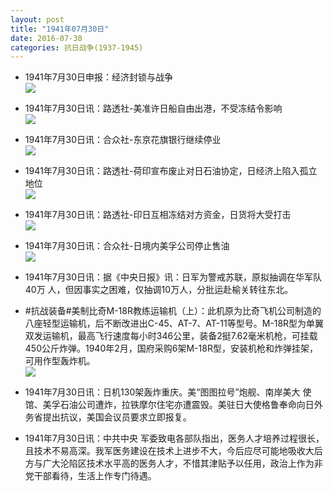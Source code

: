 ```yaml
---
layout: post
title: "1941年07月30日"
date: 2016-07-30
categories: 抗日战争(1937-1945)
---
```


<meta name="referrer" content="no-referrer" />

- 1941年7月30日申报：经济封锁与战争 <br/><img src="https://ww2.sinaimg.cn/large/aca367d8jw1f6cbvv6q4tj20pd0y8h5w.jpg" />

- 1941年7月30日讯：路透社-美准许日船自由出港，不受冻结令影响 <br/><img src="https://ww4.sinaimg.cn/large/aca367d8jw1f6ca5ms11cj20fq0ktgqt.jpg" />

- 1941年7月30日讯：合众社-东京花旗银行继续停业 <br/><img src="https://ww3.sinaimg.cn/large/aca367d8jw1f6c8f9u4iuj20cb07owfv.jpg" />

- 1941年7月30日讯：路透社-荷印宣布废止对日石油协定，日经济上陷入孤立地位 <br/><img src="https://ww1.sinaimg.cn/large/aca367d8jw1f6c6olcvauj20dy0kmae2.jpg" />

- 1941年7月30日讯：路透社-印日互相冻结对方资金，日货将大受打击 <br/><img src="https://ww1.sinaimg.cn/large/aca367d8jw1f6c1hrb4ilj204x0krmyi.jpg" />

- 1941年7月30日讯：合众社-日境内美孚公司停止售油 <br/><img src="https://ww1.sinaimg.cn/large/aca367d8jw1f6bsta59r0j20b4072ab6.jpg" />

- 1941年7月30日讯：据《中央日报》讯：日军为警戒苏联，原拟抽调在华军队40万 人，但因事实之困难，仅抽调10万人，分批运赴榆关转往东北。 

- #抗战装备#美制比奇M-18R教练运输机（上）：此机原为比奇飞机公司制造的八座轻型运输机，后不断改进出C-45、AT-7、AT-11等型号。M-18R型为单翼双发运输机，最高飞行速度每小时346公里，装备2挺7.62毫米机枪，可挂载450公斤炸弹。1940年2月，国府采购6架M-18R型，安装机枪和炸弹挂架，可用作型轰炸机。 <br/><img src="https://ww2.sinaimg.cn/large/aca367d8jw1f6bpcj0xv9j20ba0bh0tu.jpg" />

- 1941年7月30日讯：日机130架轰炸重庆。美“图图拉号”炮舰、南岸美大 使馆、美孚石油公司遭炸，拉铁摩尔住宅亦遭震毁。美驻日大使格鲁奉命向日外务省提出抗议，美国会议员要求立即报复。 

- 1941年7月30日讯：中共中央 军委致电各部队指出，医务人才培养过程很长，且技术不易高深。我军医务建设在技术上进步不大，今后应尽可能地吸收大后方与广大沦陷区技术水平高的医务人才，不惜其津贴予以任用，政治上作为非党干部看待，生活上作专门待遇。 

